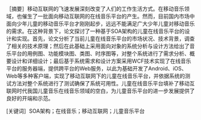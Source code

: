 ［摘要］移动互联网的飞速发展深刻改变了人们的工作生活方式。在移动音乐领域，也催生了一批面向移动互联网的在线音乐平台的产生。然而，目前国内市场中面向少年儿童的移动音乐平台才刚刚起步，远远不能满足广大少年儿童对移动音乐的需求。在这种背景下，论文探讨了一种基于SOA架构的儿童在线音乐平台的设计和实现。首先，论文分析了当前儿童在线音乐平台的市场状况、技术背景，调查了相关的技术原理；然后在此基础上采用面向对象的系统分析与设计方法给出了音乐平台的用例图、功能模块图、类图、时序图等，对整个系统进行了需求分析、概要设计和详细设计；最后基于系统需求和设计方案采用WCF技术实现了在线音乐平台的服务器端，提供跨平台的Web服务，以此为基础开发了Android、iOS、Web等多种客户端，实现了移动互联网下的儿童在线音乐平台，并依据系统的测试方法对整个系统进行了测试确保了系统可用性。儿童在线音乐平台填补了移动互联网时代我国儿童音乐在线音乐领域的空白，为儿童音乐平台的进一步发展提供了良好的开端和示范。

[关键词］SOA架构；在线音乐；移动互联网；儿童音乐平台